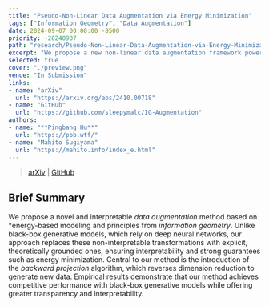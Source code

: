 ```yaml
---
title: "Pseudo-Non-Linear Data Augmentation via Energy Minimization"
tags: ["Information Geometry", "Data Augmentation"]
date: 2024-09-07 00:00:00 -0500
priority: -20240907
path: "research/Pseudo-Non-Linear-Data-Augmentation-via-Energy-Minimization"
excerpt: "We propose a new non-linear data augmentation framework powered by information geometry."
selected: true
cover: "./preview.png"
venue: "In Submission"
links:
- name: "arXiv"
  url: "https://arxiv.org/abs/2410.00718"
- name: "GitHub"
  url: "https://github.com/sleepymalc/IG-Augmentation"
authors:
- name: "**Pingbang Hu**"
  url: "https://pbb.wtf/"
- name: "Mahito Sugiyama"
  url: "https://mahito.info/index_e.html"
---
```


> [arXiv](https://arxiv.org/abs/2410.00718) | [GitHub](https://github.com/sleepymalc/IG-Augmentation)

## Brief Summary

We propose a novel and interpretable *data augmentation* method based on *energy-based modeling and principles from *information geometry*. Unlike black-box generative models, which rely on deep neural networks, our approach replaces these non-interpretable transformations with explicit, theoretically grounded ones, ensuring interpretability and strong guarantees such as energy minimization. Central to our method is the introduction of the *backward projection* algorithm, which reverses dimension reduction to generate new data. Empirical results demonstrate that our method achieves competitive performance with black-box generative models while offering greater transparency and interpretability.
